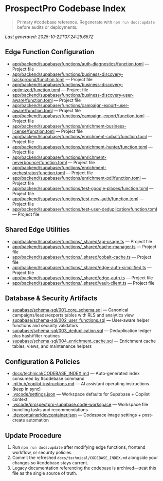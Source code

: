 # ProspectPro Codebase Index

> Primary #codebase reference. Regenerate with `npm run docs:update` before audits or deployments.

_Last generated: 2025-10-22T07:24:25.657Z_

## Edge Function Configuration

- [app/backend/supabase/functions/auth-diagnostics/function.toml](app/backend/supabase/functions/auth-diagnostics/function.toml) — Project file
- [app/backend/supabase/functions/business-discovery-background/function.toml](app/backend/supabase/functions/business-discovery-background/function.toml) — Project file
- [app/backend/supabase/functions/business-discovery-optimized/function.toml](app/backend/supabase/functions/business-discovery-optimized/function.toml) — Project file
- [app/backend/supabase/functions/business-discovery-user-aware/function.toml](app/backend/supabase/functions/business-discovery-user-aware/function.toml) — Project file
- [app/backend/supabase/functions/campaign-export-user-aware/function.toml](app/backend/supabase/functions/campaign-export-user-aware/function.toml) — Project file
- [app/backend/supabase/functions/campaign-export/function.toml](app/backend/supabase/functions/campaign-export/function.toml) — Project file
- [app/backend/supabase/functions/enrichment-business-license/function.toml](app/backend/supabase/functions/enrichment-business-license/function.toml) — Project file
- [app/backend/supabase/functions/enrichment-cobalt/function.toml](app/backend/supabase/functions/enrichment-cobalt/function.toml) — Project file
- [app/backend/supabase/functions/enrichment-hunter/function.toml](app/backend/supabase/functions/enrichment-hunter/function.toml) — Project file
- [app/backend/supabase/functions/enrichment-neverbounce/function.toml](app/backend/supabase/functions/enrichment-neverbounce/function.toml) — Project file
- [app/backend/supabase/functions/enrichment-orchestrator/function.toml](app/backend/supabase/functions/enrichment-orchestrator/function.toml) — Project file
- [app/backend/supabase/functions/enrichment-pdl/function.toml](app/backend/supabase/functions/enrichment-pdl/function.toml) — Project file
- [app/backend/supabase/functions/test-google-places/function.toml](app/backend/supabase/functions/test-google-places/function.toml) — Project file
- [app/backend/supabase/functions/test-new-auth/function.toml](app/backend/supabase/functions/test-new-auth/function.toml) — Project file
- [app/backend/supabase/functions/test-user-deduplication/function.toml](app/backend/supabase/functions/test-user-deduplication/function.toml) — Project file

## Shared Edge Utilities

- [app/backend/supabase/functions/_shared/api-usage.ts](app/backend/supabase/functions/_shared/api-usage.ts) — Project file
- [app/backend/supabase/functions/_shared/cache-manager.ts](app/backend/supabase/functions/_shared/cache-manager.ts) — Project file
- [app/backend/supabase/functions/_shared/cobalt-cache.ts](app/backend/supabase/functions/_shared/cobalt-cache.ts) — Project file
- [app/backend/supabase/functions/_shared/edge-auth-simplified.ts](app/backend/supabase/functions/_shared/edge-auth-simplified.ts) — Project file
- [app/backend/supabase/functions/_shared/edge-auth.ts](app/backend/supabase/functions/_shared/edge-auth.ts) — Project file
- [app/backend/supabase/functions/_shared/vault-client.ts](app/backend/supabase/functions/_shared/vault-client.ts) — Project file

## Database & Security Artifacts

- [supabase/schema-sql/001_core_schema.sql](supabase/schema-sql/001_core_schema.sql) — Canonical campaigns/leads/exports tables with RLS and analytics view
- [supabase/schema-sql/002_user_functions.sql](supabase/schema-sql/002_user_functions.sql) — User-aware helper functions and security validators
- [supabase/schema-sql/003_deduplication.sql](supabase/schema-sql/003_deduplication.sql) — Deduplication ledger plus hash/filter routines
- [supabase/schema-sql/004_enrichment_cache.sql](supabase/schema-sql/004_enrichment_cache.sql) — Enrichment cache tables, views, and maintenance helpers

## Configuration & Policies

- [docs/technical/CODEBASE_INDEX.md](docs/technical/CODEBASE_INDEX.md) — Auto-generated index consumed by #codebase command
- [.github/copilot-instructions.md](.github/copilot-instructions.md) — AI assistant operating instructions (keep in sync)
- [.vscode/settings.json](.vscode/settings.json) — Workspace defaults for Supabase + Copilot context
- [.vscode/prospectpro-supabase.code-workspace](.vscode/prospectpro-supabase.code-workspace) — Workspace file bundling tasks and recommendations
- [.devcontainer/devcontainer.json](.devcontainer/devcontainer.json) — Codespace image settings + post-create automation

## Update Procedure

1. Run `npm run docs:update` after modifying edge functions, frontend workflow, or security policies.
2. Commit the refreshed `docs/technical/CODEBASE_INDEX.md` alongside your changes so #codebase stays current.
3. Legacy documentation referencing the codebase is archived—treat this file as the single source of truth.
